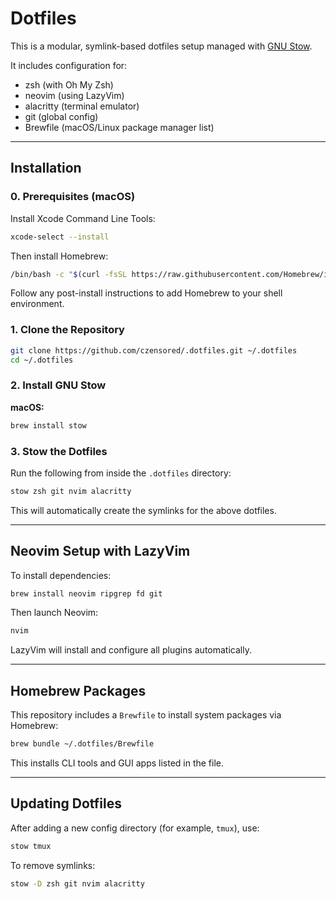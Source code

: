 # Dotfiles

This is a modular, symlink-based dotfiles setup managed with [GNU Stow](https://www.gnu.org/software/stow/).

It includes configuration for:

- zsh (with Oh My Zsh)
- neovim (using LazyVim)
- alacritty (terminal emulator)
- git (global config)
- Brewfile (macOS/Linux package manager list)

---

## Installation

### 0. Prerequisites (macOS)

Install Xcode Command Line Tools:

```bash
xcode-select --install
```

Then install Homebrew:

```bash
/bin/bash -c "$(curl -fsSL https://raw.githubusercontent.com/Homebrew/install/HEAD/install.sh)"
```

Follow any post-install instructions to add Homebrew to your shell environment.

### 1. Clone the Repository

```bash
git clone https://github.com/czensored/.dotfiles.git ~/.dotfiles
cd ~/.dotfiles
```

### 2. Install GNU Stow

**macOS:**

```bash
brew install stow
```

### 3. Stow the Dotfiles

Run the following from inside the `.dotfiles` directory:

```bash
stow zsh git nvim alacritty
```

This will automatically create the symlinks for the above dotfiles.

---

## Neovim Setup with LazyVim

To install dependencies:

```bash
brew install neovim ripgrep fd git
```

Then launch Neovim:

```bash
nvim
```

LazyVim will install and configure all plugins automatically.

---

## Homebrew Packages

This repository includes a `Brewfile` to install system packages via Homebrew:

```bash
brew bundle ~/.dotfiles/Brewfile
```

This installs CLI tools and GUI apps listed in the file.

---

## Updating Dotfiles

After adding a new config directory (for example, `tmux`), use:

```bash
stow tmux
```

To remove symlinks:

```bash
stow -D zsh git nvim alacritty
```
